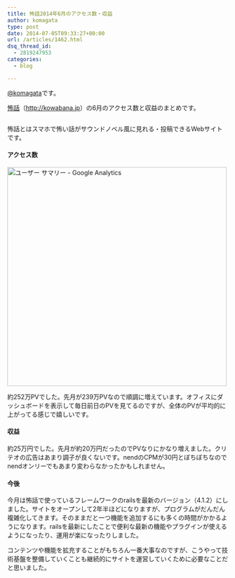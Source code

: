 ```yaml
---
title: 怖話2014年6月のアクセス数・収益
author: komagata
type: post
date: 2014-07-05T09:33:27+00:00
url: /articles/1462.html
dsq_thread_id:
  - 2819247953
categories:
  - blog

---
```

[@komagata][1]です。

<a title="怖話" href="http://kowabana.jp" target="_blank">怖話</a>（<a title="怖話" href="http://kowabana.jp" target="_blank">http://kowabana.jp</a>）の6月のアクセス数と収益のまとめです。

<p class="center">
  <a href="http://kowabana.jp"><img alt="" src="https://lh4.googleusercontent.com/-8-pkth8ETpA/UYjg32awOAI/AAAAAAAADKg/0h8DP9Cg4CQ/s400/Screen%2520Shot%25202013-05-07%2520at%25208.08.34%2520PM.png" /></a>
</p>

怖話とはスマホで怖い話がサウンドノベル風に見れる・投稿できるWebサイトです。

#### アクセス数

<p class="center">
  <img src="http://i.gyazo.com/b0c0f37062e2f9f263d8d052644035b8.png" alt="ユーザー サマリー - Google Analytics" width="500px" />
</p>

約252万PVでした。先月が239万PVなので順調に増えています。オフィスにダッシュボードを表示して毎日前日のPVを見てるのですが、全体のPVが平均的に上がってる感じで嬉しいです。

#### 収益

約25万円でした。先月が約20万円だったのでPVなりにかなり増えました。クリテオの広告はあまり調子が良くないです。nendのCPMが30円とぼちぼちなのでnendオンリーでもあまり変わらなかったかもしれません。

#### 今後

今月は怖話で使っているフレームワークのrailsを最新のバージョン（4.1.2）にしました。サイトをオープンして2年半ほどになりますが、プログラムがだんだん複雑化してきます。そのままだと一つ機能を追加するにも多くの時間がかかるようになります。railsを最新にしたことで便利な最新の機能やプラグインが使えるようになったり、運用が楽になったりしました。

コンテンツや機能を拡充することがもちろん一番大事なのですが、こうやって技術基盤を整備していくことも継続的にサイトを運営していくために必要なことだと思いました。

 [1]: http://twitter.com/komagata